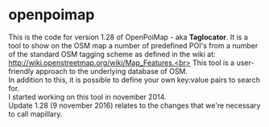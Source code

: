 # openpoimap

This is the code for version 1.28 of OpenPoiMap - aka **Taglocator**.
It is a tool to show on the OSM map a number of predefined POI's from a number of the standard OSM tagging scheme as defined
in the wiki at: http://wiki.openstreetmap.org/wiki/Map_Features.<br>
This tool is a user-friendly approach to the underlying database of OSM.<br>
In addition to this, it is possible to define your own key:value pairs to search for.<br>
I started working on this tool in november 2014.<br>
Update 1.28 (9 november 2016) relates to the changes that we're necessary to call mapillary.

